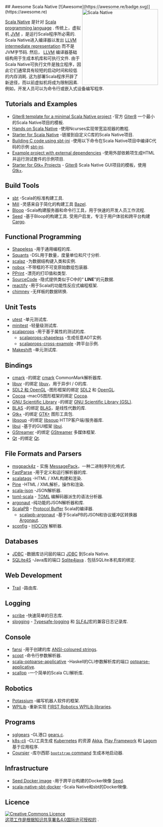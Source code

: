 <div class="github-widget" data-repo="tindzk/awesome-scala-native"></div>
<script async src="https://pagead2.googlesyndication.com/pagead/js/adsbygoogle.js"></script><ins class="adsbygoogle" style="display:block" data-ad-client="ca-pub-6890694312814945" data-ad-slot="5473692530" data-ad-format="auto"  data-full-width-responsive="true"></ins><script>(adsbygoogle = window.adsbygoogle || []).push({});</script>
## Awesome Scala Native [![Awesome](https://awesome.re/badge.svg)](https://awesome.re)
<a href="http://www.scala-native.org/"><img alt="Scala Native" align="right" width="250" height="250" src="https://raw.githubusercontent.com/tindzk/awesome-scala-native/master/logo.png"></a>

[Scala Native](http://www.scala-native.org/) 是针对 [Scala programming language](https://www.scala-lang.org/) .  传统上，虚拟机 [JVM](https://en.wikipedia.org/wiki/Java_virtual_machine) ，是运行Scala程序所必需的.  Scala Native进入编译器以发出 [LLVM intermediate representation](http://llvm.org/docs/LangRef.html)  而不是JVM字节码.  然后， [LLVM](http://llvm.org/)  编译器基础结构用于生成本机库和可执行文件.  由于Scala Native可执行文件是独立程序，因此它们通常具有较短的启动时间和较低的内存消耗.  这为部署Scala程序开辟了新途径，而以前虚拟机将成为限制因素.  例如，开发人员可以为命令行或嵌入式设备编写程序.


## Tutorials and Examples
* [Giter8 template for a minimal Scala Native project](https://github.com/scala-native/scala-native.g8) -官方 [Giter8](http://www.foundweekends.org/giter8/) 一个最小的Scala Native项目的模板.
* [Hands on Scala Native](https://github.com/MasseGuillaume/hands-on-scala-native) -使用Ncurses实现带宽监视器的教程.
* [Starter for Scala Native](https://github.com/GnaneshKunal/scala-native-starter) -链接到自定义C库的Scala Native项目.
* [Building C code using sbt-jni](https://github.com/nadavwr/scala-native-sbt-jni-example) -使用以下命令在Scala Native项目中编译C代码的示例 [sbt-jni](https://github.com/jodersky/sbt-jni).
* [Example project with external dependencies](https://github.com/lihaoyi/scala-native-example-app) -使用外部依赖项生成HTML并运行测试套件的示例项目.
* [Starter for Gtk+ Projects](https://github.com/jokade/scalanative-gtk-seed.g8) - [Giter8](http://www.foundweekends.org/giter8/) Scala Native GUI项目的模板，使用 [Gtk+](https://developer.gnome.org/gtk3/stable/index.html).

## Build Tools
* [sbt](https://www.scala-sbt.org/) -Scala的标准构建工具.
* [Mill](https://github.com/lihaoyi/mill) -灵感来自于简化的构建工具 [Bazel](https://www.bazel.build/).
* [Bloop](https://github.com/scalacenter/bloop) -Scala构建服务器和命令行工具，用于快速的开发人员工作流程.
* [Seed](https://github.com/tindzk/seed)  -基于Bloop的构建工具.  受用户启发，专注于用户体验和跨平台构建 [Cargo](https://github.com/rust-lang/cargo).

## Functional Programming
* [Shapeless](https://github.com/milessabin/shapeless) -用于通用编程的库.
* [Squants](https://github.com/typelevel/squants) -DSL用于数量，度量单位和尺寸分析.
* [scalaz](https://github.com/scalaz/scalaz) -为数据结构键入类和实例.
* [nobox](https://github.com/xuwei-k/nobox) -不带框的不可变原始数组包装器.
* [PPrint](https://github.com/lihaoyi/PPrint) -漂亮的打印值和类型.
* [SourceCode](https://github.com/lihaoyi/sourcecode) -隐式提供类似于C中的“ __LINE__”的元数据.
* [reactify](https://github.com/outr/reactify) -用于Scala的功能性反应式编程框架.
* [chimney](https://github.com/scalalandio/chimney) -无样板的数据转换.

## Unit Tests
* [utest](https://github.com/lihaoyi/utest) -单元测试库.
* [minitest](https://github.com/monix/minitest) -轻量级测试库.
* [scalaprops](https://github.com/scalaprops/scalaprops) -用于基于属性的测试的库.
  * [scalaprops-shapeless](https://github.com/scalaprops/scalaprops-shapeless) -生成任意ADT实例.
  * [scalaprops-cross-example](https://github.com/scalaprops/scalaprops-cross-example) -跨平台示例.
* [Makeshift](https://github.com/nadavwr/makeshift) -单元测试库.

## Bindings
* [cmark](https://github.com/sparsetech/cmark-scala) -的绑定 [cmark](https://github.com/commonmark/cmark) CommonMark解析器库.
* [libuv](https://github.com/TimothyKlim/scala-native-libuv) -的绑定 [libuv](https://github.com/libuv/libuv)，用于异步I / O的库.
* [SDL2 和 OpenGL](https://github.com/regb/scalanative-graphics-bindings) -图形框架的绑定 [SDL2](https://www.libsdl.org/) 和 [OpenGL](https://www.opengl.org/).
* [Cocoa](https://github.com/jokade/scalanative-cocoa) -macOS图形框架的绑定 [Cocoa](https://en.wikipedia.org/wiki/Cocoa_(API)).
* [GNU Scientific Library](https://github.com/ruivieira/scala-gsl) -的绑定 [GNU Scientific Library (GSL)](https://www.gnu.org/software/gsl/).
* [BLAS](https://github.com/ekrich/scala-native-ml) -的绑定 [BLAS](http://www.netlib.org/blas/)，是线性代数的库.
* [Gtk+](https://github.com/jokade/scalanative-gtk) -的绑定 [GTK+](https://www.gtk.org/) 图形工具包.
* [libsoup](https://github.com/jokade/scalanative-libsoup) -的绑定 [libsoup](https://wiki.gnome.org/Projects/libsoup) HTTP客户端/服务器库.
* [libui](https://github.com/lolgab/scalaui) -基于的GUI框架 [libui](https://github.com/andlabs/libui).
* [GStreamer](https://github.com/jokade/scalanative-gstreamer) -的绑定 [GStreamer](https://gstreamer.freedesktop.org) 多媒体框架.
* [Qt](https://github.com/jokade/scalanative-qt5) -的绑定 [Qt](https://www.qt.io).

## File Formats and Parsers
* [msgpack4z](https://github.com/msgpack4z/msgpack4z-native) - 实施 [MessagePack](https://msgpack.org/)，一种二进制序列化格式.
* [FastParse](https://github.com/lihaoyi/fastparse) -用于定义和运行解析器的库.
* [scalatags](https://github.com/lihaoyi/scalatags) -HTML / XML构建和渲染.
* [Pine](https://github.com/sparsetech/pine) -HTML / XML解析，操作和渲染.
* [scala-json](https://github.com/MediaMath/scala-json) -JSON解析器.
* [toml-scala](https://github.com/sparsetech/toml-scala) - [TOML](https://github.com/toml-lang/toml) 编解码器派生的语法分析器.
* [argonaut](https://github.com/argonaut-io/argonaut) -纯功能的JSON解析器和库.
* [ScalaPB](https://github.com/scalapb/ScalaPB) - [Protocol Buffer](https://developers.google.com/protocol-buffers/) Scala的编译器.
  * [scalapb-argonaut](https://github.com/scalapb-json/scalapb-argonaut) -基于ScalaPB的JSON和协议缓冲区转换器 [Argonaut](http://argonaut.io/).
* [sconfig](https://github.com/ekrich/sconfig/) - [HOCON](https://github.com/ekrich/sconfig/blob/master/docs/original/HOCON.md) 解析器.

## Databases
* [JDBC](https://github.com/jokade/scalanative-jdbc) -数据库访问层的端口 [JDBC](https://en.wikipedia.org/wiki/Java_Database_Connectivity) 到Scala Native.
* [SQLite4S](https://github.com/david-bouyssie/sqlite4s) -Java库的端口 [Sqlite4java](https://bitbucket.org/almworks/sqlite4java) .  包括SQLite本机库的绑定.

## Web Development
* [Trail](https://github.com/sparsetech/trail) -路由库.

## Logging
* [scribe](https://github.com/outr/scribe) -快速简单的日志库.
* [slogging](https://github.com/jokade/slogging) - [Typesafe-logging](https://github.com/lightbend/scala-logging) 和 [SLF4J](https://www.slf4j.org/)宏的兼容日志记录库.

## Console
* [fansi](https://github.com/lihaoyi/fansi) -用于创建的库 [ANSI-coloured strings](https://en.wikipedia.org/wiki/ANSI_escape_code).
* [scopt](https://github.com/scopt/scopt) -命令行参数解析器.
* [scala-optparse-applicative](https://github.com/xuwei-k/optparse-applicative) -Haskell的CLI参数解析库的端口 [optparse-applicative](https://hackage.haskell.org/package/optparse-applicative).
* [scallop](https://github.com/scallop/scallop) -一个简单的Scala CLI解析库.

## Robotics
* [Potassium](https://github.com/Team846/potassium) -编写机器人软件的框架.
* [WPILib](https://github.com/Team846/scala-native-wpilib) -重新实现 [FIRST Robotics WPILib libraries](http://first.wpi.edu/FRC/roborio/release/docs/java/).

## Programs
* [sglgears](https://github.com/Milyardo/sglgears) -GL港口 [gears.c](https://github.com/JoakimSoderberg/mesademos/blob/master/src/xdemos/glxgears.c).
* [k8s-cli](https://github.com/fsat/k8s-cli) -CLI工具生成 [Kubernetes](https://kubernetes.io/) 的资源 [Akka](https://akka.io/), [Play Framework](https://www.playframework.com/) 和 [Lagom](https://www.lagomframework.com/)基于应用程序.
* [Coursier](https://github.com/coursier/coursier) -库尔西耶 [`bootstrap` command](https://get-coursier.io/docs/cli-native-bootstrap) 生成本地启动器.

## Infrastructure
* [Seed Docker image](https://hub.docker.com/r/tindzk/seed/tags) -用于跨平台构建的Docker映像 [Seed](https://github.com/tindzk/seed).
* [scala-native-sbt-docker](https://github.com/ScalaWilliam/scala-native-sbt-docker) -Scala Native和sbt的Docker映像.

## Licence
<a rel="licence" href="http://creativecommons.org/licenses/by/4.0/"><img alt="Creative Commons Licence" style="border-width:0" src="https://mirrors.creativecommons.org/presskit/buttons/88x31/svg/by.svg" /><br />这项工作是根据<a rel="licence" href="http://creativecommons.org/licenses/by/4.0/">知识共享署名4.0国际许可授权的</a> .
